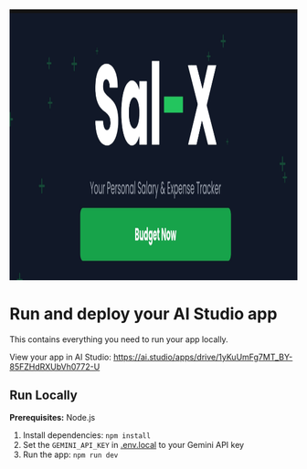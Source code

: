 <div align="center">
<img width="1200" height="475" alt="GHBanner" src="https://raw.githubusercontent.com/mohndng/Sal-X/refs/heads/main/SalX/Screenshot_2025-10-31-04-12-30-218_com.brave.browser-edit.jpg" />
</div>

# Run and deploy your AI Studio app

This contains everything you need to run your app locally.

View your app in AI Studio: https://ai.studio/apps/drive/1yKuUmFg7MT_BY-85FZHdRXUbVh0772-U

## Run Locally

**Prerequisites:**  Node.js


1. Install dependencies:
   `npm install`
2. Set the `GEMINI_API_KEY` in [.env.local](.env.local) to your Gemini API key
3. Run the app:
   `npm run dev`
